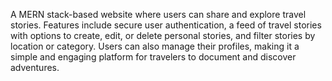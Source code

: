 A MERN stack-based website where users can share and explore travel stories. Features include secure user 
authentication, a feed of travel stories with options to create, edit, or delete personal stories, and filter stories 
by location or category. Users can also manage their profiles, making it a simple and engaging platform for 
travelers to document and discover adventures. 

